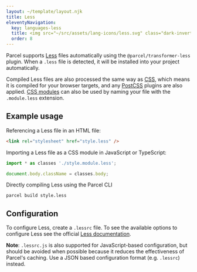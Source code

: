 ```yaml
---
layout: ~/template/layout.njk
title: Less
eleventyNavigation:
  key: languages-less
  title: <img src="~/src/assets/lang-icons/less.svg" class="dark-invert" alt=""/> Less
  order: 8
---
```


Parcel supports [Less](https://lesscss.org/) files automatically using the `@parcel/transformer-less` plugin. When a `.less` file is detected, it will be installed into your project automatically.

Compiled Less files are also processed the same way as [CSS](/languages/css/), which means it is compiled for your browser targets, and any [PostCSS](/languages/css/#postcss) plugins are also applied. [CSS modules](/languages/css/#css-modules) can also be used by naming your file with the `.module.less` extension.

## Example usage

Referencing a Less file in an HTML file:

```html
<link rel="stylesheet" href="style.less" />
```

Importing a Less file as a CSS module in JavaScript or TypeScript:

```js
import * as classes './style.module.less';

document.body.className = classes.body;
```

Directly compiling Less using the Parcel CLI

```
parcel build style.less
```

## Configuration

To configure Less, create a `.lessrc` file. To see the available options to configure Less see the official [Less documentation](http://lesscss.org/usage/#less-options).

<warning>

**Note**: `.lessrc.js` is also supported for JavaScript-based configuration, but should be avoided when possible because it reduces the effectiveness of Parcel's caching. Use a JSON based configuration format (e.g. `.lessrc`) instead.

</warning>
